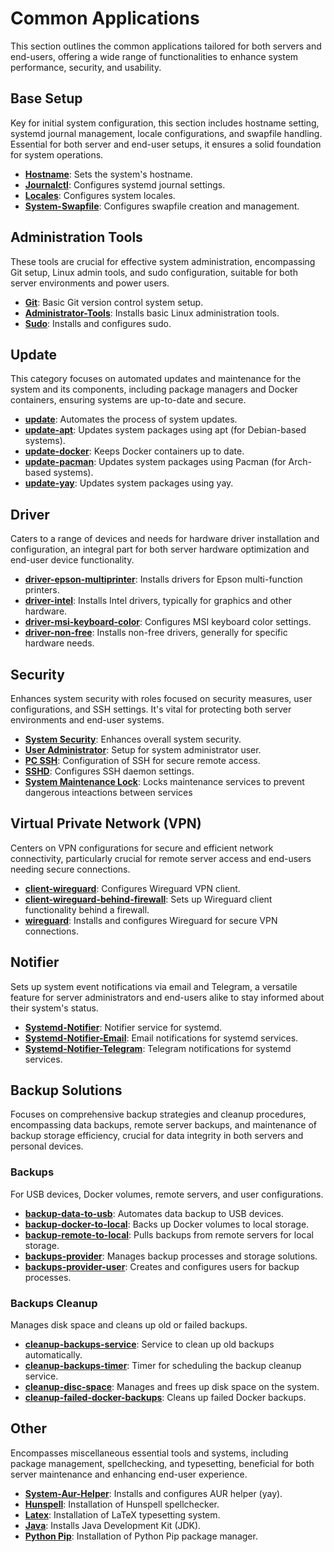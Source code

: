 # Common Applications
This section outlines the common applications tailored for both servers and end-users, offering a wide range of functionalities to enhance system performance, security, and usability.

## Base Setup
Key for initial system configuration, this section includes hostname setting, systemd journal management, locale configurations, and swapfile handling. Essential for both server and end-user setups, it ensures a solid foundation for system operations.

- **[Hostname](roles/hostname/)**: Sets the system's hostname.
- **[Journalctl](./roles/journalctl/)**: Configures systemd journal settings.
- **[Locales](./roles/locales/)**: Configures system locales.
- **[System-Swapfile](./roles/system-swapfile/)**: Configures swapfile creation and management.

## Administration Tools
These tools are crucial for effective system administration, encompassing Git setup, Linux admin tools, and sudo configuration, suitable for both server environments and power users.

- **[Git](./roles/git/)**: Basic Git version control system setup.
- **[Administrator-Tools](./roles/pc-administrator-tools/)**: Installs basic Linux administration tools.
- **[Sudo](./roles/sudo/)**: Installs and configures sudo.

## Update
This category focuses on automated updates and maintenance for the system and its components, including package managers and Docker containers, ensuring systems are up-to-date and secure.

- **[update](./roles/update/)**: Automates the process of system updates.
- **[update-apt](./roles/update-apt/)**: Updates system packages using apt (for Debian-based systems).
- **[update-docker](./roles/update-docker/)**: Keeps Docker containers up to date.
- **[update-pacman](./roles/update-pacman/)**: Updates system packages using Pacman (for Arch-based systems).
- **[update-yay](./roles/update-yay/)**: Updates system packages using yay.

## Driver
Caters to a range of devices and needs for hardware driver installation and configuration, an integral part for both server hardware optimization and end-user device functionality.

- **[driver-epson-multiprinter](./roles/driver-epson-multiprinter/)**: Installs drivers for Epson multi-function printers.
- **[driver-intel](./roles/driver-intel/)**: Installs Intel drivers, typically for graphics and other hardware.
- **[driver-msi-keyboard-color](./roles/driver-msi-keyboard-color/)**: Configures MSI keyboard color settings.
- **[driver-non-free](./roles/driver-non-free/)**: Installs non-free drivers, generally for specific hardware needs.

## Security
Enhances system security with roles focused on security measures, user configurations, and SSH settings. It's vital for protecting both server environments and end-user systems.
- **[System Security](./roles/system-security/)**: Enhances overall system security.
- **[User Administrator](./roles/user-administrator/)**: Setup for system administrator user.
- **[PC SSH](./roles/pc-ssh/)**: Configuration of SSH for secure remote access.
- **[SSHD](./roles/sshd/)**: Configures SSH daemon settings.
- **[System Maintenance Lock](./roles/system-maintenance-lock)**: Locks maintenance services to prevent dangerous inteactions between services

## Virtual Private Network (VPN)
Centers on VPN configurations for secure and efficient network connectivity, particularly crucial for remote server access and end-users needing secure connections.
- **[client-wireguard](./roles/client-wireguard/)**: Configures Wireguard VPN client.
- **[client-wireguard-behind-firewall](./roles/client-wireguard-behind-firewall/)**: Sets up Wireguard client functionality behind a firewall.
- **[wireguard](./roles/wireguard/)**: Installs and configures Wireguard for secure VPN connections.

## Notifier
Sets up system event notifications via email and Telegram, a versatile feature for server administrators and end-users alike to stay informed about their system's status.
- **[Systemd-Notifier](./roles/systemd-notifier/)**: Notifier service for systemd.
- **[Systemd-Notifier-Email](./roles/systemd-notifier-email/)**: Email notifications for systemd services.
- **[Systemd-Notifier-Telegram](./roles/systemd-notifier-telegram/)**: Telegram notifications for systemd services.

## Backup Solutions
Focuses on comprehensive backup strategies and cleanup procedures, encompassing data backups, remote server backups, and maintenance of backup storage efficiency, crucial for data integrity in both servers and personal devices.

### Backups
For USB devices, Docker volumes, remote servers, and user configurations.
- **[backup-data-to-usb](./roles/backup-data-to-usb/)**: Automates data backup to USB devices.
- **[backup-docker-to-local](./roles/backup-docker-to-local/)**: Backs up Docker volumes to local storage.
- **[backup-remote-to-local](./roles/backup-remote-to-local/)**: Pulls backups from remote servers for local storage.
- **[backups-provider](./roles/backups-provider/)**: Manages backup processes and storage solutions.
- **[backups-provider-user](./roles/backups-provider-user/)**: Creates and configures users for backup processes.

### Backups Cleanup
Manages disk space and cleans up old or failed backups.
- **[cleanup-backups-service](./roles/cleanup-backups-service/)**: Service to clean up old backups automatically.
- **[cleanup-backups-timer](./roles/cleanup-backups-timer/)**: Timer for scheduling the backup cleanup service.
- **[cleanup-disc-space](./roles/cleanup-disc-space/)**: Manages and frees up disk space on the system.
- **[cleanup-failed-docker-backups](./roles/cleanup-failed-docker-backups/)**: Cleans up failed Docker backups.

## Other
Encompasses miscellaneous essential tools and systems, including package management, spellchecking, and typesetting, beneficial for both server maintenance and enhancing end-user experience.
- **[System-Aur-Helper](./roles/system-aur-helper/)**: Installs and configures AUR helper (yay).
- **[Hunspell](./roles/hunspell/)**: Installation of Hunspell spellchecker.
- **[Latex](./roles/pc-latex/)**: Installation of LaTeX typesetting system.
- **[Java](./roles/java/)**: Installs Java Development Kit (JDK).
- **[Python Pip](./roles/python-pip/)**: Installation of Python Pip package manager.
